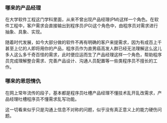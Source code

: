 



### 哪来的产品经理

在大学软件工程这门学科里面，从来不曾出现产品经理(PM)这样一个角色。在软件工程中，客户需求会直接输出到程序员(PG)这个角色中，由程序员对需求进行抽象、具象、实现。

随着时代发展，如今大部分做的软件不再有明确的客户来提需求，因为有成百上千甚至上亿的人即将用你的产品，程序员作为直男癌高发人群已经无法理解这么这儿多人这么多千奇百怪的需求，此时便应运而生了产品经理这样一个角色，帮助程序员完成理解整合需求、完善产品设计、沟通人员配置等一些类程序员不擅长的工作。



### 哪来的恩怨情仇

在网上常年流传的段子，基本都是程序员吐槽产品经理不懂技术乱开乱改需求，产品经理吐槽程序员不懂需求乱写功能。

这一切看来似乎只是沟通上信息不对称的问题，似乎没有真正意义上的能力硬伤问题。